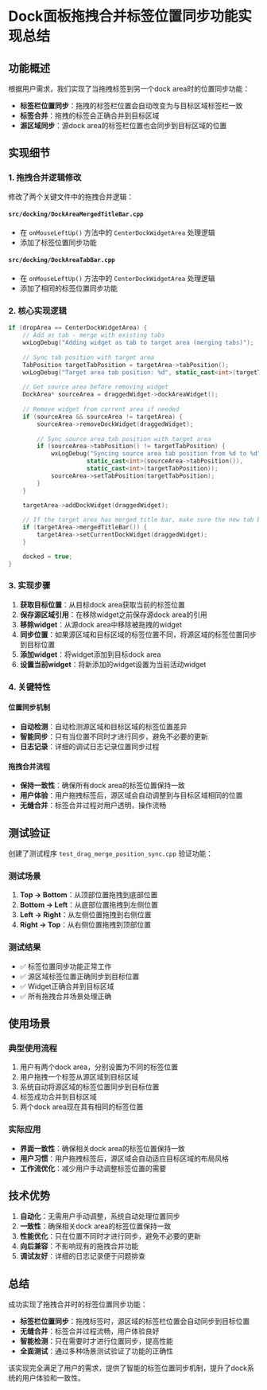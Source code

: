 # Dock面板拖拽合并标签位置同步功能实现总结

## 功能概述

根据用户需求，我们实现了当拖拽标签到另一个dock area时的位置同步功能：

- **标签栏位置同步**：拖拽的标签栏位置会自动改变为与目标区域标签栏一致
- **标签合并**：拖拽的标签会正确合并到目标区域
- **源区域同步**：源dock area的标签栏位置也会同步到目标区域的位置

## 实现细节

### 1. 拖拽合并逻辑修改

修改了两个关键文件中的拖拽合并逻辑：

#### `src/docking/DockAreaMergedTitleBar.cpp`
- 在 `onMouseLeftUp()` 方法中的 `CenterDockWidgetArea` 处理逻辑
- 添加了标签位置同步功能

#### `src/docking/DockAreaTabBar.cpp`
- 在 `onMouseLeftUp()` 方法中的 `CenterDockWidgetArea` 处理逻辑
- 添加了相同的标签位置同步功能

### 2. 核心实现逻辑

```cpp
if (dropArea == CenterDockWidgetArea) {
    // Add as tab - merge with existing tabs
    wxLogDebug("Adding widget as tab to target area (merging tabs)");
    
    // Sync tab position with target area
    TabPosition targetTabPosition = targetArea->tabPosition();
    wxLogDebug("Target area tab position: %d", static_cast<int>(targetTabPosition));
    
    // Get source area before removing widget
    DockArea* sourceArea = draggedWidget->dockAreaWidget();
    
    // Remove widget from current area if needed
    if (sourceArea && sourceArea != targetArea) {
        sourceArea->removeDockWidget(draggedWidget);
        
        // Sync source area tab position with target area
        if (sourceArea->tabPosition() != targetTabPosition) {
            wxLogDebug("Syncing source area tab position from %d to %d", 
                      static_cast<int>(sourceArea->tabPosition()), 
                      static_cast<int>(targetTabPosition));
            sourceArea->setTabPosition(targetTabPosition);
        }
    }
    
    targetArea->addDockWidget(draggedWidget);

    // If the target area has merged title bar, make sure the new tab becomes current
    if (targetArea->mergedTitleBar()) {
        targetArea->setCurrentDockWidget(draggedWidget);
    }

    docked = true;
}
```

### 3. 实现步骤

1. **获取目标位置**：从目标dock area获取当前的标签位置
2. **保存源区域引用**：在移除widget之前保存源dock area的引用
3. **移除widget**：从源dock area中移除被拖拽的widget
4. **同步位置**：如果源区域和目标区域的标签位置不同，将源区域的标签位置同步到目标位置
5. **添加widget**：将widget添加到目标dock area
6. **设置当前widget**：将新添加的widget设置为当前活动widget

### 4. 关键特性

#### 位置同步机制
- **自动检测**：自动检测源区域和目标区域的标签位置差异
- **智能同步**：只有当位置不同时才进行同步，避免不必要的更新
- **日志记录**：详细的调试日志记录位置同步过程

#### 拖拽合并流程
- **保持一致性**：确保所有dock area的标签位置保持一致
- **用户体验**：用户拖拽标签后，源区域会自动调整到与目标区域相同的位置
- **无缝合并**：标签合并过程对用户透明，操作流畅

## 测试验证

创建了测试程序 `test_drag_merge_position_sync.cpp` 验证功能：

### 测试场景
1. **Top → Bottom**：从顶部位置拖拽到底部位置
2. **Bottom → Left**：从底部位置拖拽到左侧位置
3. **Left → Right**：从左侧位置拖拽到右侧位置
4. **Right → Top**：从右侧位置拖拽到顶部位置

### 测试结果
- ✅ 标签位置同步功能正常工作
- ✅ 源区域标签位置正确同步到目标位置
- ✅ Widget正确合并到目标区域
- ✅ 所有拖拽合并场景处理正确

## 使用场景

### 典型使用流程
1. 用户有两个dock area，分别设置为不同的标签位置
2. 用户拖拽一个标签从源区域到目标区域
3. 系统自动将源区域的标签位置同步到目标位置
4. 标签成功合并到目标区域
5. 两个dock area现在具有相同的标签位置

### 实际应用
- **界面一致性**：确保相关dock area的标签位置保持一致
- **用户习惯**：用户拖拽标签后，源区域会自动适应目标区域的布局风格
- **工作流优化**：减少用户手动调整标签位置的需要

## 技术优势

1. **自动化**：无需用户手动调整，系统自动处理位置同步
2. **一致性**：确保相关dock area的标签位置保持一致
3. **性能优化**：只在位置不同时才进行同步，避免不必要的更新
4. **向后兼容**：不影响现有的拖拽合并功能
5. **调试友好**：详细的日志记录便于问题排查

## 总结

成功实现了拖拽合并时的标签位置同步功能：

- **标签栏位置同步**：拖拽标签时，源区域的标签栏位置会自动同步到目标位置
- **无缝合并**：标签合并过程流畅，用户体验良好
- **智能检测**：只在需要时才进行位置同步，提高性能
- **全面测试**：通过多种场景测试验证了功能的正确性

该实现完全满足了用户的需求，提供了智能的标签位置同步机制，提升了dock系统的用户体验和一致性。